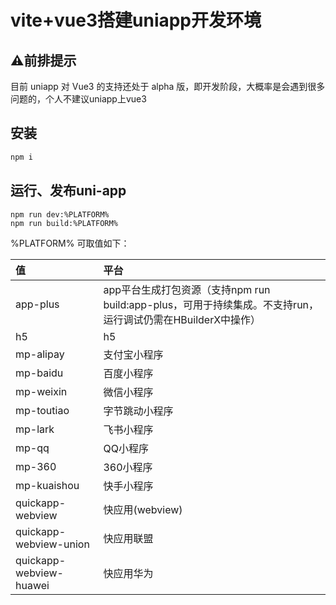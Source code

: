 # vite+vue3搭建uniapp开发环境

## ⚠️前排提示

目前 uniapp 对 Vue3 的支持还处于 alpha 版，即开发阶段，大概率是会遇到很多问题的，个人不建议uniapp上vue3

## 安装

```sh
npm i
```

## 运行、发布uni-app

```
npm run dev:%PLATFORM%
npm run build:%PLATFORM%
```

%PLATFORM% 可取值如下：

| 值                      | 平台                                                         |
| :---------------------- | :----------------------------------------------------------- |
| app-plus                | app平台生成打包资源（支持npm run build:app-plus，可用于持续集成。不支持run，运行调试仍需在HBuilderX中操作） |
| h5                      | h5                                                           |
| mp-alipay               | 支付宝小程序                                                 |
| mp-baidu                | 百度小程序                                                   |
| mp-weixin               | 微信小程序                                                   |
| mp-toutiao              | 字节跳动小程序                                               |
| mp-lark                 | 飞书小程序                                                   |
| mp-qq                   | QQ小程序                                                     |
| mp-360                  | 360小程序                                                    |
| mp-kuaishou             | 快手小程序                                                   |
| quickapp-webview        | 快应用(webview)                                              |
| quickapp-webview-union  | 快应用联盟                                                   |
| quickapp-webview-huawei | 快应用华为                                                   |
